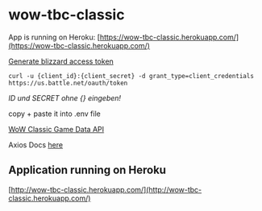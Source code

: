 # wow-tbc-classic

App is running on Heroku: [https://wow-tbc-classic.herokuapp.com/](https://wow-tbc-classic.herokuapp.com/)

[Generate blizzard access token](https://develop.battle.net/documentation/guides/using-oauth/client-credentials-flow)

`curl -u {client_id}:{client_secret} -d grant_type=client_credentials https://us.battle.net/oauth/token`

*ID und SECRET ohne {} eingeben!*

copy + paste it into .env file

[WoW Classic Game Data API](https://develop.battle.net/documentation/world-of-warcraft-classic/game-data-apis)

Axios Docs [here](https://axios-http.com/docs/intro)

## Application running on Heroku
[http://wow-tbc-classic.herokuapp.com/](http://wow-tbc-classic.herokuapp.com/)